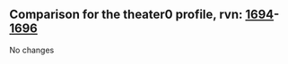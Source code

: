 ## Comparison for the theater0 profile, rvn: [1694](https://github.com/PRO100KatYT/FortniteProfileRevisions/tree/main/profiles/theater0/1694%20theater0.json)-[1696](https://github.com/PRO100KatYT/FortniteProfileRevisions/tree/main/profiles/theater0/1696%20theater0.json)

No changes
